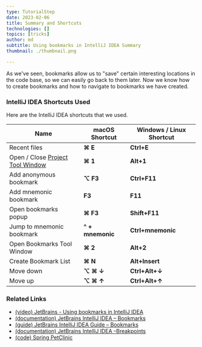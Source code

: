 ```yaml
---
type: TutorialStep
date: 2023-02-06
title: Summary and Shortcuts
technologies: []
topics: [tricks]
author: md
subtitle: Using bookmarks in IntelliJ IDEA Summary
thumbnail: ./thumbnail.png

---
```


As we've seen, bookmarks allow us to "save" certain interesting locations in the code base, so we can easily go back to them later. Now we know how to create bookmarks and how to navigate to bookmarks we have created.

### IntelliJ IDEA Shortcuts Used
Here are the IntelliJ IDEA shortcuts that we used.

| Name                                                                                             | macOS Shortcut   | Windows / Linux Shortcut |
|--------------------------------------------------------------------------------------------------|------------------|--------------------------|
| Recent files                                                                                     | **⌘ E**          | **Ctrl+E**               |
| Open / Close [Project Tool Window](https://www.jetbrains.com/help/idea/project-tool-window.html) | **⌘ 1**          | **Alt+1**                |
| Add anonymous bookmark                                                                           | **⌥ F3**         | **Ctrl+F11**             |
| Add mnemonic bookmark                                                                            | **F3**           | **F11**                  |
| Open bookmarks popup                                                                             | **⌘ F3**         | **Shift+F11**            |
| Jump to mnemonic bookmark                                                                        | **^ + mnemonic** | **Ctrl+mnemonic**        |
| Open Bookmarks Tool Window                                                                       | **⌘ 2**          | **Alt+2**                |
| Create Bookmark List                                                                             | **⌘ N**          | **Alt+Insert**           |
| Move down                                                                                        | **⌥ ⌘ ↓**        | **Ctrl+Alt+↓**           |
| Move up                                                                                          | **⌥ ⌘ ↑**        | **Ctrl+Alt+↑**           |


### Related Links
- [(video) JetBrains - Using bookmarks in IntelliJ IDEA](https://www.youtube.com/watch?v=2PG03drOEMk)
- [(documentation) JetBrains IntelliJ IDEA – Bookmarks](https://www.jetbrains.com/help/idea/bookmarks.html)
- [(guide) JetBrains IntelliJ IDEA Guide – Bookmarks](https://www.jetbrains.com/idea/guide/tutorials/presenting/bookmarks/)
- [(documentation) JetBrains IntelliJ IDEA –Breakpoints](https://www.jetbrains.com/help/idea/using-breakpoints.html)
- [(code) Spring PetClinic](https://github.com/spring-projects/spring-petclinic)
